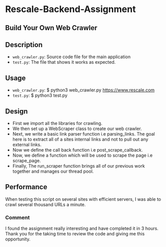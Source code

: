 # Rescale-Backend-Assignment

## Build Your Own Web Crawler

## Description
- `web_crawler.py`: Source code file for the main application
- `test.py`: The file that shows it works as expected.

## Usage
- `web_crawler.py`: $ python3 web_crawler.py https://www.rescale.com
- `test.py`: $ python3 test.py

## Design
- First we import all the libraries for crawling. 
- We then set up a WebScraper class to create our web crawler. 
- Next, we write a basic link parser function i.e parsing_links. The goal here is to extract all of a sites internal links and not to pull out any external links. 
- Now we define the call back function i.e post_scrape_callback. 
- Now, we define a function which will be used to scrape the page i.e scrape_page. 
- Finally, The run_scraper function brings all of our previous work together and manages our thread pool.


## Performance
When testing this script on several sites with efficient servers, I was able to crawl several thousand URLs a minute. 

### Comment
I found the assignment really interesting and have completed it in 3 hours. Thank you for the taking time to review the code and giving me this opportunity. 
